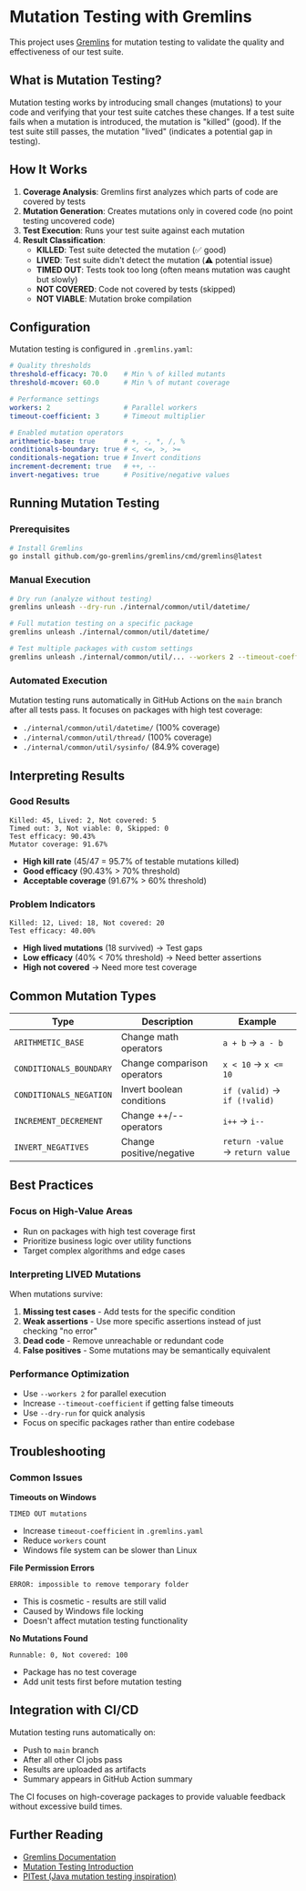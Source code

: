 # Mutation Testing with Gremlins

This project uses [Gremlins](https://github.com/go-gremlins/gremlins) for mutation testing to validate the quality and effectiveness of our test suite.

## What is Mutation Testing?

Mutation testing works by introducing small changes (mutations) to your code and verifying that your test suite catches these changes. If a test suite fails when a mutation is introduced, the mutation is "killed" (good). If the test suite still passes, the mutation "lived" (indicates a potential gap in testing).

## How It Works

1. **Coverage Analysis**: Gremlins first analyzes which parts of code are covered by tests
2. **Mutation Generation**: Creates mutations only in covered code (no point testing uncovered code)
3. **Test Execution**: Runs your test suite against each mutation
4. **Result Classification**:
   - **KILLED**: Test suite detected the mutation (✅ good)
   - **LIVED**: Test suite didn't detect the mutation (⚠️ potential issue)  
   - **TIMED OUT**: Tests took too long (often means mutation was caught but slowly)
   - **NOT COVERED**: Code not covered by tests (skipped)
   - **NOT VIABLE**: Mutation broke compilation

## Configuration

Mutation testing is configured in `.gremlins.yaml`:

```yaml
# Quality thresholds
threshold-efficacy: 70.0    # Min % of killed mutants
threshold-mcover: 60.0      # Min % of mutant coverage

# Performance settings  
workers: 2                  # Parallel workers
timeout-coefficient: 3      # Timeout multiplier

# Enabled mutation operators
arithmetic-base: true       # +, -, *, /, %
conditionals-boundary: true # <, <=, >, >=  
conditionals-negation: true # Invert conditions
increment-decrement: true   # ++, --
invert-negatives: true      # Positive/negative values
```

## Running Mutation Testing

### Prerequisites

```bash
# Install Gremlins
go install github.com/go-gremlins/gremlins/cmd/gremlins@latest
```

### Manual Execution

```bash
# Dry run (analyze without testing)
gremlins unleash --dry-run ./internal/common/util/datetime/

# Full mutation testing on a specific package
gremlins unleash ./internal/common/util/datetime/

# Test multiple packages with custom settings
gremlins unleash ./internal/common/util/... --workers 2 --timeout-coefficient 3
```

### Automated Execution

Mutation testing runs automatically in GitHub Actions on the `main` branch after all tests pass. It focuses on packages with high test coverage:

- `./internal/common/util/datetime/` (100% coverage)
- `./internal/common/util/thread/` (100% coverage)  
- `./internal/common/util/sysinfo/` (84.9% coverage)

## Interpreting Results

### Good Results
```
Killed: 45, Lived: 2, Not covered: 5
Timed out: 3, Not viable: 0, Skipped: 0
Test efficacy: 90.43%
Mutator coverage: 91.67%
```

- **High kill rate** (45/47 = 95.7% of testable mutations killed)
- **Good efficacy** (90.43% > 70% threshold)
- **Acceptable coverage** (91.67% > 60% threshold)

### Problem Indicators
```
Killed: 12, Lived: 18, Not covered: 20
Test efficacy: 40.00%
```

- **High lived mutations** (18 survived) → Test gaps
- **Low efficacy** (40% < 70% threshold) → Need better assertions
- **High not covered** → Need more test coverage

## Common Mutation Types

| Type | Description | Example |
|------|-------------|---------|
| `ARITHMETIC_BASE` | Change math operators | `a + b` → `a - b` |
| `CONDITIONALS_BOUNDARY` | Change comparison operators | `x < 10` → `x <= 10` |  
| `CONDITIONALS_NEGATION` | Invert boolean conditions | `if (valid)` → `if (!valid)` |
| `INCREMENT_DECREMENT` | Change ++/-- operators | `i++` → `i--` |
| `INVERT_NEGATIVES` | Change positive/negative | `return -value` → `return value` |

## Best Practices

### Focus on High-Value Areas
- Run on packages with high test coverage first
- Prioritize business logic over utility functions
- Target complex algorithms and edge cases

### Interpreting LIVED Mutations
When mutations survive:
1. **Missing test cases** - Add tests for the specific condition
2. **Weak assertions** - Use more specific assertions instead of just checking "no error"
3. **Dead code** - Remove unreachable or redundant code
4. **False positives** - Some mutations may be semantically equivalent

### Performance Optimization
- Use `--workers 2` for parallel execution
- Increase `--timeout-coefficient` if getting false timeouts
- Use `--dry-run` for quick analysis
- Focus on specific packages rather than entire codebase

## Troubleshooting

### Common Issues

**Timeouts on Windows**
```
TIMED OUT mutations
```
- Increase `timeout-coefficient` in `.gremlins.yaml`
- Reduce `workers` count
- Windows file system can be slower than Linux

**File Permission Errors**
```
ERROR: impossible to remove temporary folder
```
- This is cosmetic - results are still valid
- Caused by Windows file locking
- Doesn't affect mutation testing functionality

**No Mutations Found**
```
Runnable: 0, Not covered: 100
```
- Package has no test coverage
- Add unit tests first before mutation testing

## Integration with CI/CD

Mutation testing runs automatically on:
- Push to `main` branch
- After all other CI jobs pass
- Results are uploaded as artifacts
- Summary appears in GitHub Action summary

The CI focuses on high-coverage packages to provide valuable feedback without excessive build times.

## Further Reading

- [Gremlins Documentation](https://gremlins.dev/)
- [Mutation Testing Introduction](https://pedrorijo.com/blog/intro-mutation/)
- [PITest (Java mutation testing inspiration)](https://pitest.org/)
